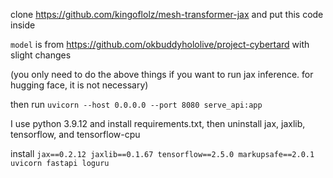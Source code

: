 clone https://github.com/kingoflolz/mesh-transformer-jax and put this code inside

`model` is from https://github.com/okbuddyhololive/project-cybertard with slight changes

(you only need to do the above things if you want to run jax inference. for hugging face, it is not necessary)

then run `uvicorn --host 0.0.0.0 --port 8080 serve_api:app`

I use python 3.9.12 and install requirements.txt, then uninstall jax, jaxlib, tensorflow, and tensorflow-cpu

install `jax==0.2.12 jaxlib==0.1.67 tensorflow==2.5.0 markupsafe==2.0.1 uvicorn fastapi loguru`
